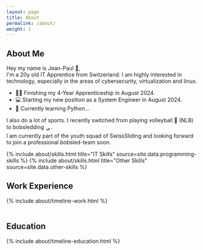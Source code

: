 ```yaml
---
layout: page
title: About
permalink: /about/
weight: 1
---
```


## **About Me**
Hey my name is Jean-Paul :wave:, <br>
I'm a 20y old IT Apprentice from Switzerland. I am highly interested in technology, especially in the areas of cybersecurity, virtualization and linux.
- :student: Finishing my 4-Year Apprenticeship in August 2024.
- :computer: Starting my new position as a System Engineer in August 2024.
- :snake: Currently learning Python... <br>

I also do a lot of sports. I recently switched from playing volleyball :volleyball: (NLB) to bobsledding :sled:.  
I am currently part of the youth squad of SwissSliding and looking forward to join a professional bobsled-team soon.


<div class="row">
{% include about/skills.html title="IT Skills" source=site.data.programming-skills %}
{% include about/skills.html title="Other Skills" source=site.data.other-skills %}
</div>

## **Work Experience**
<div class="row">
{% include about/timeline-work.html %}
</div>
<br>

## **Education**
<div class="row">
{% include about/timeline-education.html %}
</div>
